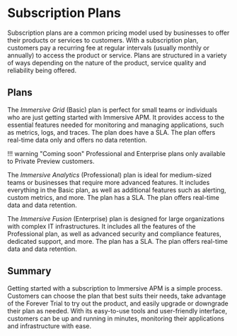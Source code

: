 # Subscription Plans

Subscription plans are a common pricing model used by businesses to offer their products or services to customers. With a subscription plan, customers pay a recurring fee at regular intervals (usually monthly or annually) to access the product or service. Plans are structured in a variety of ways depending on the nature of the product, service quality and reliability being offered. 

## Plans

The *Immersive Grid* (Basic) plan is perfect for small teams or individuals who are just getting started with Immersive APM. It provides access to the essential features needed for monitoring and managing applications, such as metrics, logs, and traces. The plan does have a SLA. The plan offers real-time data only and offers no data retention.

!!! warning "Coming soon"
    Professional and Enterprise plans only available to Private Preview customers.

The *Immersive Analytics* (Professional) plan is ideal for medium-sized teams or businesses that require more advanced features. It includes everything in the Basic plan, as well as additional features such as alerting, custom metrics, and more. The plan has a SLA. The plan offers real-time data and data retention.

The *Immersive Fusion* (Enterprise) plan is designed for large organizations with complex IT infrastructures. It includes all the features of the Professional plan, as well as advanced security and compliance features, dedicated support, and more. The plan has a SLA. The plan offers real-time data and data retention.

## Summary 
Getting started with a subscription to Immersive APM is a simple process. Customers can choose the plan that best suits their needs, take advantage of the Forever Trial to try out the product, and easily upgrade or downgrade their plan as needed. With its easy-to-use tools and user-friendly interface, customers can be up and running in minutes, monitoring their applications and infrastructure with ease.